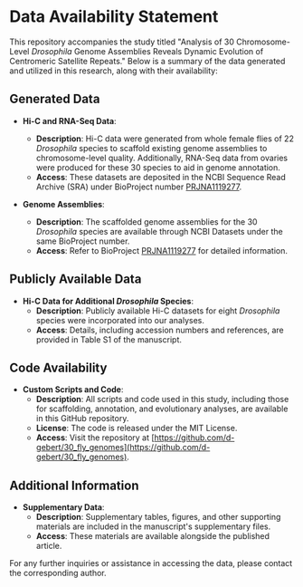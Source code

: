 # Data Availability Statement

This repository accompanies the study titled "Analysis of 30 Chromosome-Level *Drosophila* Genome Assemblies Reveals Dynamic Evolution of Centromeric Satellite Repeats." Below is a summary of the data generated and utilized in this research, along with their availability:

## Generated Data

- **Hi-C and RNA-Seq Data**:
  - **Description**: Hi-C data were generated from whole female flies of 22 *Drosophila* species to scaffold existing genome assemblies to chromosome-level quality. Additionally, RNA-Seq data from ovaries were produced for these 30 species to aid in genome annotation.
  - **Access**: These datasets are deposited in the NCBI Sequence Read Archive (SRA) under BioProject number [PRJNA1119277](https://www.ncbi.nlm.nih.gov/bioproject/PRJNA1119277).

- **Genome Assemblies**:
  - **Description**: The scaffolded genome assemblies for the 30 *Drosophila* species are available through NCBI Datasets under the same BioProject number.
  - **Access**: Refer to BioProject [PRJNA1119277](https://www.ncbi.nlm.nih.gov/bioproject/PRJNA1119277) for detailed information.

## Publicly Available Data

- **Hi-C Data for Additional *Drosophila* Species**:
  - **Description**: Publicly available Hi-C datasets for eight *Drosophila* species were incorporated into our analyses.
  - **Access**: Details, including accession numbers and references, are provided in Table S1 of the manuscript.

## Code Availability

- **Custom Scripts and Code**:
  - **Description**: All scripts and code used in this study, including those for scaffolding, annotation, and evolutionary analyses, are available in this GitHub repository.
  - **License**: The code is released under the MIT License.
  - **Access**: Visit the repository at [https://github.com/d-gebert/30_fly_genomes](https://github.com/d-gebert/30_fly_genomes).

## Additional Information

- **Supplementary Data**:
  - **Description**: Supplementary tables, figures, and other supporting materials are included in the manuscript's supplementary files.
  - **Access**: These materials are available alongside the published article.

For any further inquiries or assistance in accessing the data, please contact the corresponding author. 
